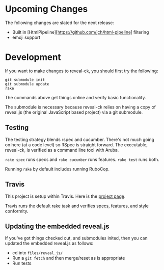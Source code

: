 # Upcoming Changes

The following changes are slated for the next release:

* Built in [HtmlPipeline][https://github.com/jch/html-pipeline]
  filtering
* emoji support

# Development

If you want to make changes to reveal-ck, you should first try the
following:

```
git submodule init
git submodule update
rake
```

The commands above get things online and verify basic functionality.

The submodule is necessary because reveal-ck relies on having a copy
of reveal.js (the original JavaScript based project) via a git
submodule.

## Testing

The testing strategy blends rspec and cucumber. There's not much going
on here (at a code level) so RSpec is straight forward. The
executable, reveal-ck, is verified as a command line tool with Aruba.

`rake spec` runs specs and `rake cucumber` runs features. `rake test`
runs both.

Running `rake` by default includes running RuboCop.

## Travis

This project is setup within Travis. Here is the
[project page](https://travis-ci.org/jedcn/reveal-ck).

Travis runs the default rake task and verifies specs, features, and
style conformity.

## Updating the embedded reveal.js

If you've got things checked out, and submodules inited, then you can
updated the embedded reveal.js as follows:

* cd into `files/reveal.js/`
* Run a `git fetch` and then merge/reset as is appropriate
* Run tests

[code-climate]: https://codeclimate.com/github/jedcn/reveal-ck.png
[travis]:       https://travis-ci.org/jedcn/reveal-ck.png
